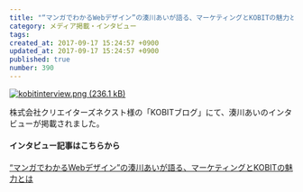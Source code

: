 ```yaml
---
title: "“マンガでわかるWebデザイン”の湊川あいが語る、マーケティングとKOBITの魅力とは"
category: メディア掲載・インタビュー
tags: 
created_at: 2017-09-17 15:24:57 +0900
updated_at: 2017-09-17 15:24:57 +0900
published: true
number: 390
---
```


[![kobitinterview.png (236.1 kB)](https://img.esa.io/uploads/production/attachments/3412/2017/09/17/7092/d4d4e7f7-e943-46da-8ab2-07be8aab1c4a.png)](https://kobit.in/archives/8511)

株式会社クリエイターズネクスト様の「KOBITブログ」にて、湊川あいのインタビューが掲載されました。

#### インタビュー記事はこちらから
[“マンガでわかるWebデザイン”の湊川あいが語る、マーケティングとKOBITの魅力とは](https://kobit.in/archives/8511)

